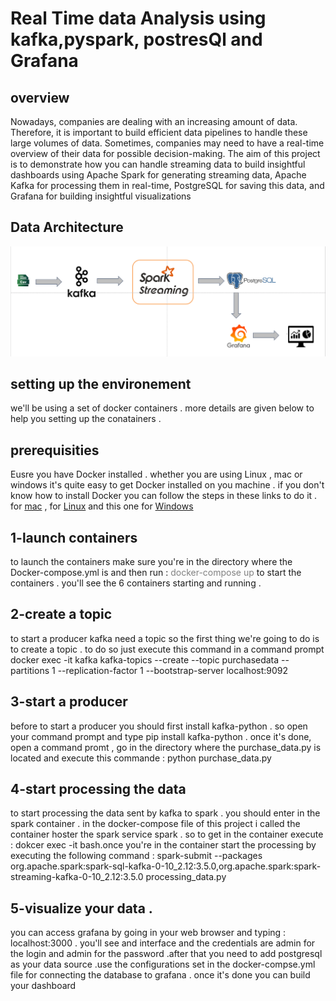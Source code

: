 # Real Time data Analysis using kafka,pyspark, postresQl and Grafana

## overview
Nowadays, companies are dealing with an increasing amount of data. Therefore, it is important to build efficient data pipelines to handle these large volumes of data. Sometimes, companies may need to have a real-time overview of their data for possible decision-making. The aim of this project is to demonstrate how you can handle streaming data to build insightful dashboards using Apache Spark for generating streaming data, Apache Kafka for processing them in real-time, PostgreSQL for saving this data, and Grafana for building insightful visualizations

## Data Architecture
![Github Logo](https://github.com/urbainze/Big-Data-Project/blob/main/i9.PNG)

## setting up the environement 
we'll be using a set of docker containers . more details are given below to help you setting up the conatainers .

## prerequisities
Eusre you have Docker installed . whether you are using Linux , mac or windows it's quite easy to get Docker installed on you machine .
if you don't know how to install Docker you can follow the steps in these links to do it . for [mac](https://docs.docker.com/desktop/install/mac-install/) , for [Linux](https://docs.docker.com/desktop/install/linux-install/) and this one for [Windows](https://docs.docker.com/desktop/install/windows-install/) 

## 1-launch containers
to launch the containers make sure you're in the directory where the Docker-compose.yml is and then run :
<span style="color: gray;">docker-compose up</span> 
to start the containers . you'll see the 6 containers starting and running .
## 2-create a topic 
to start a producer kafka need a topic so the first thing we're going to do is to create a topic . to do so just execute this command in a command prompt 
docker exec -it kafka kafka-topics --create --topic purchasedata --partitions 1 --replication-factor 1 --bootstrap-server localhost:9092
## 3-start a producer 
before to start a producer you should first install kafka-python . so open your command prompt and type 
pip install kafka-python .
once it's done, open a command promt , go in the directory where the purchase_data.py is located and execute this commande :
python purchase_data.py
## 4-start processing the data 
to start processing the data sent by kafka to spark . you should enter in the spark container . in the docker-compose file of this project i called the container hoster the spark service spark .
so to get in the container execute : dokcer exec -it bash.once you're in the container start the processing by executing the following command :
spark-submit --packages org.apache.spark:spark-sql-kafka-0-10_2.12:3.5.0,org.apache.spark:spark-streaming-kafka-0-10_2.12:3.5.0 processing_data.py
## 5-visualize your data .
you can access grafana by going in your web browser and typing : localhost:3000 . you'll see and interface and the credentials are admin for the login and admin for the password
.after that you need to add postgresql as your data source .use the configurations set in the docker-compse.yml file for connecting the database to grafana .
once it's done you can build your dashboard
